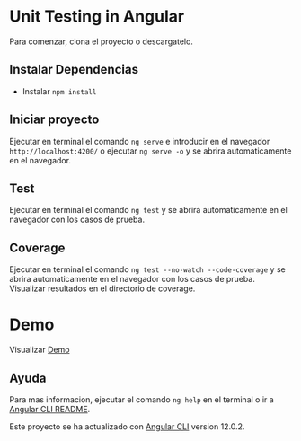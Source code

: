 # Unit Testing in Angular

Para comenzar, clona el proyecto o descargatelo.

## Instalar Dependencias
- Instalar `npm install`

## Iniciar proyecto
Ejecutar en terminal el comando `ng serve` e introducir en el navegador `http://localhost:4200/` o ejecutar `ng serve -o` y se abrira automaticamente en el navegador.

## Test
Ejecutar en terminal el comando `ng test` y se abrira automaticamente en el navegador con los casos de prueba.

## Coverage
Ejecutar en terminal el comando `ng test --no-watch --code-coverage` y se abrira automaticamente en el navegador con los casos de prueba. Visualizar resultados en el directorio de coverage.

# Demo
Visualizar [Demo](https://checklistangular.netlify.app/home)

## Ayuda
Para mas informacion, ejecutar el comando `ng help` en el terminal o ir a [Angular CLI README](https://github.com/angular/angular-cli/blob/master/README.md).

Este proyecto se ha actualizado con [Angular CLI](https://github.com/angular/angular-cli) version 12.0.2.